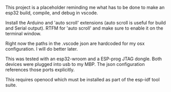 This project is a placeholder reminding me what has to be done to make an esp32 build, compile, and debug in vscode.

Install the Arduino and 'auto scroll' extensions (auto scroll is useful for build and Serial output).  RTFM for 'auto scroll'
and make sure to enable it on the terminal window.

Right now the paths in the .vscode json are hardcoded for my osx configuration.  I will do better later.

This was tested with an esp32-wroom and a ESP-prog JTAG dongle.  Both devices were plugged into usb to my MBP.  The json configuration
references those ports explicitly.

This requires openocd which must be installed as part of the esp-idf tool suite.
